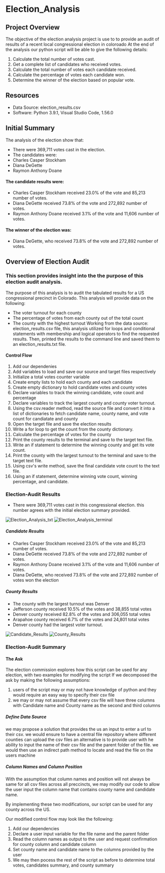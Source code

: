 # Election_Analysis
## Project Overview
The objective of the election analysis project is use to to provide an audit of results of a recent local congressional election in coloroado
At the end of the analysis our python script will be able to give the following details:

1. Calculate the total number of votes cast.
2. Get a complete list of candidates who received votes.
3. Calculate the total number of votes each candidate received.
4. Calculate the percentage of votes each candidate won.
5. Determine the winner of the election based on popular vote.

## Resources
- Data Source: election_results.csv
- Software: Python 3.9.1, Visual Studio Code, 1.56.0

## Initial Summary
The analysis of the election show that:
- There were 369,711 votes cast in the election.
- The candidates were:
- Charles Casper Stockham
- Diana DeGette
- Raymon Anthony Doane
#### The candidate results were:
- Charles Casper Stockham received 23.0% of the vote and 85,213 number of votes.
- Diana DeGette received 73.8% of the vote and 272,892 number of votes.
- Raymon Anthony Doane received 3.1% of the vote and 11,606 number of votes.
#### The winner of the election was:
- Diana DeGette, who received 73.8% of the vote and 272,892 number of votes.

## Overview of Election Audit
### This section provides insight into the the purpose of this election audit analysis.
The purpose of this analysis is to audit the tabulated results for a US congressional precinct in Colorado. This analysis will provide data on the following:
  - The voter turnout for each county
  - The percentage of votes from each county out of the total count
  - The county with the highest turnout
Working from the data source: election_results.csv file, this analysis utilized for loops and conditional statements with membership and logical operators to find the requested results. Then, printed the results to the command line and saved them to an election_results.txt file.

#### Control Flow
1. Add our dependenies
2. Add variables to load and save our source and target files respectively
3. Initialize a total votes counter variable
4. Create empty lists to hold each county and each candidate
5. Create empty dictionary to hold candidate votes and county votes
6. Declare variables to track the winning candidate, vote count and percentage
7. Declare variables to track the largest county and county voter turnout.
8. Using the csv.reader method, read the source file and convert it into a list of dictionaries to fetch candidate name, county name, and vote count for candiatate and county
9. Open the target file and save the election results
10. Write a for loop to get the count from the county dictionary.
11. Calculate the percentage of votes for the county
12. Print the county results to the terminal and save to the target text file.
13. Write an if statement to determine the winning county and get its vote count.
14. Print the county with the largest turnout to the terminal and save to the target text file.
15. Using csv's write method, save the final candidate vote count to the text file.
16. Using an if statement, determine winning vote count, winning percentage, and candidate.

### Election-Audit Results
  - There were 369,711 votes cast in this congressional election. this number agrees with the initial election summary provided.

![Election_Analysis_txt](https://user-images.githubusercontent.com/67847583/117873277-35dc4080-b265-11eb-9e39-5a236dec67e7.png)
![Election_Analysis_terminal](https://user-images.githubusercontent.com/67847583/117862835-b8aace80-b258-11eb-9a92-d9d660186a9e.png)



##### Candidate Results
  - Charles Casper Stockham received 23.0% of the vote and 85,213 number of votes.
  - Diana DeGette received 73.8% of the vote and 272,892 number of votes.
  - Raymon Anthony Doane received 3.1% of the vote and 11,606 number of votes.
  - Diana DeGette, who received 73.8% of the vote and 272,892 number of votes won the election

##### County Results
  - The county with the largest turnout was Denver
  - Jefferson county received 10.5% of the votes and 38,855 total votes
  - Denver county received 82.8% of the votes and 306,055 total votes
  - Arapahoe county received 6.7% of the votes and 24,801 total votes
  - Denver county had the largest voter turnout.

![Candidate_Results](https://user-images.githubusercontent.com/67847583/117766880-d72bae00-b1f5-11eb-9442-ef5951aa8334.png)
![County_Results](https://user-images.githubusercontent.com/67847583/117766895-ddba2580-b1f5-11eb-928d-9a28ab181b5b.png)





### Election-Audit Summary
#### The Ask
The election commission explores how this script can be used for any election, with two examples for modifying the script
If we decomposed the ask by making the following assumptions:
1. users of the script may or may not have knowledge of python and they would require an easy way to specify their csv file
2. we may or may not assume that every csv file will have three columns with Candidate name and County name as the second and third columns

##### Define Data Source
we may propose a solution that provides the us an input to enter a url to their csv. we would ensure to have a central file repository where different counties can upload the csv files
an alternative is to provide user with he ability to input the name of their csv file and the parent folder of the file. we would then use an indirect path method to locate and read the file on the users machine

##### Column Names and Column Position
With the assumption that column names and position will not always be same for all csv files across all preccincts, we may modify our code to allow the user input the column name that contains county name and candidate name.

By implementing these two modifications, our script can be used for any county across the US.

Our modified control flow may look like the following:
1. Add our dependencies
2. Declare a user input variable for the file name and the parent folder
3. Read the column names as output to the user and request confirmation for county column and candidate column
4. Set county name and candidate name to the columns provided by the user
5. We may then pocess the rest of the script as before to determine total votes, candidates summary, and county summary
